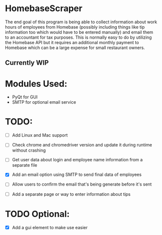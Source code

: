 # HomebaseScraper

The end goal of this program is being able to collect information about work hours of employees
from Homebase (possibly including things like tip information too which would have to be entered manually)
and email them to an accountant for tax purposes. This is normally easy to do by utilizing the
Homebase API but it requires an additional monthly payment to Homebase which can be a large expense
for small restaurant owners.


## Currently WIP

# Modules Used:
* PyQt for GUI
* SMTP for optional email service

# TODO:
- [ ] Add Linux and Mac support
- [ ] Check chrome and chromedriver version and update it during runtime without crashing
- [ ] Get user data about login and employee name information from a separate file
- [x] Add an email option using SMTP to send final data of employees
- [ ] Allow users to confirm the email that's being generate before it's sent
- [ ] Add a separate page or way to enter information about tips


# TODO Optional:
- [x] Add a gui element to make use easier
